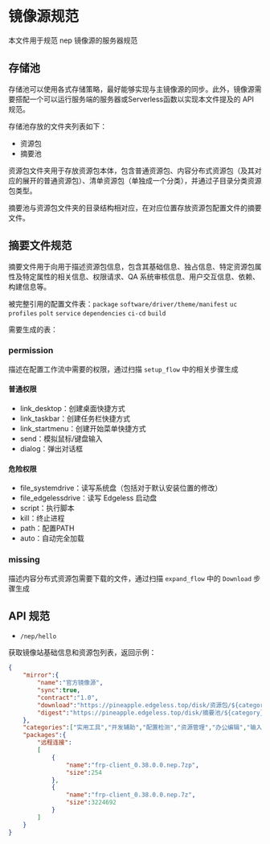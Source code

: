 # 镜像源规范
本文件用于规范 nep 镜像源的服务器规范

## 存储池
存储池可以使用各式存储策略，最好能够实现与主镜像源的同步。此外，镜像源需要搭配一个可以运行服务端的服务器或Serverless函数以实现本文件提及的 API 规范。

存储池存放的文件夹列表如下：
- 资源包
- 摘要池

资源包文件夹用于存放资源包本体，包含普通资源包、内容分布式资源包（及其对应的展开的普通资源包）、清单资源包（单独成一个分类），并通过子目录分类资源包类型。

摘要池与资源包文件夹的目录结构相对应，在对应位置存放资源包配置文件的摘要文件。

## 摘要文件规范
摘要文件用于向用于描述资源包信息，包含其基础信息、独占信息、特定资源包属性及特定属性的相关信息、权限请求、QA 系统审核信息、用户交互信息、依赖、构建信息等。

被完整引用的配置文件表：`package` `software/driver/theme/manifest` `uc` `profiles` `polt` `service` `dependencies` `ci-cd` `build`

需要生成的表：

### permission
描述在配置工作流中需要的权限，通过扫描 `setup_flow` 中的相关步骤生成

#### 普通权限
- link_desktop：创建桌面快捷方式
- link_taskbar：创建任务栏快捷方式
- link_startmenu：创建开始菜单快捷方式
- send：模拟鼠标/键盘输入
- dialog：弹出对话框

#### 危险权限
- file_systemdrive：读写系统盘（包括对于默认安装位置的修改）
- file_edgelessdrive：读写 Edgeless 启动盘
- script：执行脚本
- kill：终止进程
- path：配置PATH
- auto：自动完全加载

### missing
描述内容分布式资源包需要下载的文件，通过扫描 `expand_flow` 中的 `Download` 步骤生成

## API 规范
- `/nep/hello`

获取镜像站基础信息和资源包列表，返回示例：

```json
{
    "mirror":{
        "name":"官方镜像源",
        "sync":true,
        "contract":"1.0",
        "download":"https://pineapple.edgeless.top/disk/资源包/${category}/${name}",
        "digest":"https://pineapple.edgeless.top/disk/摘要池/${category}/${name}"
    },
    "categories":["实用工具","开发辅助","配置检测","资源管理","办公编辑","输入法","录屏看图","磁盘数据","安全急救","即时通讯","安装备份","游戏娱乐","运行环境","压缩镜像","美化增强","驱动管理","下载上传","浏览器","影音播放","远程连接"],
    "packages":{
        "远程连接":
        [
            {
                "name":"frp-client_0.38.0.0.nep.7zp",
                "size":254
            },
            {
                "name":"frp-client_0.38.0.0.nep.7z",
                "size":3224692
            }
        ]
    }
}
```